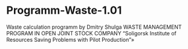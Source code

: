 # Programm-Waste-1.01
Waste calculation programm by Dmitry Shulga
WASTE MANAGEMENT PROGRAM IN OPEN JOINT STOCK COMPANY
“Soligorsk Institute of Resources Saving Problems with Pilot Production”»
